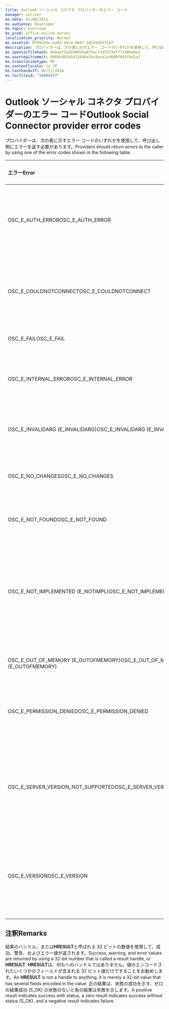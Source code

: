 ```yaml
---
title: Outlook ソーシャル コネクタ プロバイダーのエラー コード
manager: soliver
ms.date: 03/09/2015
ms.audience: Developer
ms.topic: overview
ms.prod: office-online-server
localization_priority: Normal
ms.assetid: 0799243e-ba92-44c4-b687-182e50b57cb7
description: プロバイダーは、次の表に示すエラー コードのいずれかを使用して、呼び出し側にエラーを返す必要があります。
ms.openlocfilehash: 9e9abfda5930926a873ac37d3372eff7100be8a3
ms.sourcegitcommit: 9d60cd82b5413446e5bc8ace2cd689f683fb41a7
ms.translationtype: MT
ms.contentlocale: ja-JP
ms.lasthandoff: 06/11/2018
ms.locfileid: "19804457"
---
```

# <a name="outlook-social-connector-provider-error-codes"></a><span data-ttu-id="cd769-103">Outlook ソーシャル コネクタ プロバイダーのエラー コード</span><span class="sxs-lookup"><span data-stu-id="cd769-103">Outlook Social Connector provider error codes</span></span>

<span data-ttu-id="cd769-104">プロバイダーは、次の表に示すエラー コードのいずれかを使用して、呼び出し側にエラーを返す必要があります。</span><span class="sxs-lookup"><span data-stu-id="cd769-104">Providers should return errors to the caller by using one of the error codes shown in the following table.</span></span> 
  
|<span data-ttu-id="cd769-105">**エラー**</span><span class="sxs-lookup"><span data-stu-id="cd769-105">**Error**</span></span>|<span data-ttu-id="cd769-106">**エラー コード (16 進数)**</span><span class="sxs-lookup"><span data-stu-id="cd769-106">**Error code (hexadecimal)**</span></span>|<span data-ttu-id="cd769-107">**説明**</span><span class="sxs-lookup"><span data-stu-id="cd769-107">**Description**</span></span>|
|:-----|:-----|:-----|
|<span data-ttu-id="cd769-108">OSC_E_AUTH_ERROR</span><span class="sxs-lookup"><span data-stu-id="cd769-108">OSC_E_AUTH_ERROR</span></span>  <br/> |<span data-ttu-id="cd769-109">0x80041404</span><span class="sxs-lookup"><span data-stu-id="cd769-109">0x80041404</span></span>  <br/> |<span data-ttu-id="cd769-110">ソーシャル ネットワーク サイトのネットワークで認証に失敗しました。</span><span class="sxs-lookup"><span data-stu-id="cd769-110">Authentication failed on the network of the social network site.</span></span>  <br/> |
|<span data-ttu-id="cd769-111">OSC_E_COULDNOTCONNECT</span><span class="sxs-lookup"><span data-stu-id="cd769-111">OSC_E_COULDNOTCONNECT</span></span>  <br/> |<span data-ttu-id="cd769-112">0x80041402</span><span class="sxs-lookup"><span data-stu-id="cd769-112">0x80041402</span></span>  <br/> |<span data-ttu-id="cd769-113">ソーシャル ネットワーク サイトへの接続には接続は有効ではありません。</span><span class="sxs-lookup"><span data-stu-id="cd769-113">No connection is available to connect to the social network site.</span></span>  <br/> |
|<span data-ttu-id="cd769-114">OSC_E_FAIL</span><span class="sxs-lookup"><span data-stu-id="cd769-114">OSC_E_FAIL</span></span>  <br/> |<span data-ttu-id="cd769-115">0x80004005</span><span class="sxs-lookup"><span data-stu-id="cd769-115">0x80004005</span></span>  <br/> |<span data-ttu-id="cd769-116">一般障害エラーです。</span><span class="sxs-lookup"><span data-stu-id="cd769-116">General failure error.</span></span>  <br/> |
|<span data-ttu-id="cd769-117">OSC_E_INTERNAL_ERROR</span><span class="sxs-lookup"><span data-stu-id="cd769-117">OSC_E_INTERNAL_ERROR</span></span>  <br/> |<span data-ttu-id="cd769-118">0x80041400</span><span class="sxs-lookup"><span data-stu-id="cd769-118">0x80041400</span></span>  <br/> |<span data-ttu-id="cd769-119">無効な操作のために内部エラーが発生しました。</span><span class="sxs-lookup"><span data-stu-id="cd769-119">An internal error occurred because of an invalid operation.</span></span>  <br/> |
|<span data-ttu-id="cd769-120">OSC_E_INVALIDARG (E_INVALIDARG)</span><span class="sxs-lookup"><span data-stu-id="cd769-120">OSC_E_INVALIDARG (E_INVALIDARG)</span></span>  <br/> |<span data-ttu-id="cd769-121">0x80070057</span><span class="sxs-lookup"><span data-stu-id="cd769-121">0x80070057</span></span>  <br/> |<span data-ttu-id="cd769-122">関数に無効な引数が渡されました。</span><span class="sxs-lookup"><span data-stu-id="cd769-122">An invalid argument was passed to a function.</span></span>  <br/> |
|<span data-ttu-id="cd769-123">OSC_E_NO_CHANGES</span><span class="sxs-lookup"><span data-stu-id="cd769-123">OSC_E_NO_CHANGES</span></span>  <br/> |<span data-ttu-id="cd769-124">0x80041406</span><span class="sxs-lookup"><span data-stu-id="cd769-124">0x80041406</span></span>  <br/> |<span data-ttu-id="cd769-125">前回の同期以降の変更は起こりません。</span><span class="sxs-lookup"><span data-stu-id="cd769-125">No changes have occurred since the last synchronization.</span></span>  <br/> |
|<span data-ttu-id="cd769-126">OSC_E_NOT_FOUND</span><span class="sxs-lookup"><span data-stu-id="cd769-126">OSC_E_NOT_FOUND</span></span>  <br/> |<span data-ttu-id="cd769-127">0x80041405</span><span class="sxs-lookup"><span data-stu-id="cd769-127">0x80041405</span></span>  <br/> |<span data-ttu-id="cd769-128">リソースが見つかりませんでした。</span><span class="sxs-lookup"><span data-stu-id="cd769-128">A resource cannot be found.</span></span>  <br/> |
|<span data-ttu-id="cd769-129">OSC_E_NOT_IMPLEMENTED (E_NOTIMPL)</span><span class="sxs-lookup"><span data-stu-id="cd769-129">OSC_E_NOT_IMPLEMENTED (E_NOTIMPL)</span></span>  <br/> |<span data-ttu-id="cd769-130">0x80004001</span><span class="sxs-lookup"><span data-stu-id="cd769-130">0x80004001</span></span>  <br/> |<span data-ttu-id="cd769-131">ソーシャル ネットワーク サイトへの要求は有効ですが、ソーシャル ネットワーク サイトでは実装されていません。</span><span class="sxs-lookup"><span data-stu-id="cd769-131">The request to the social network site is valid but has not been implemented by the social network site.</span></span>  <br/> |
|<span data-ttu-id="cd769-132">OSC_E_OUT_OF_MEMORY (E_OUTOFMEMORY)</span><span class="sxs-lookup"><span data-stu-id="cd769-132">OSC_E_OUT_OF_MEMORY (E_OUTOFMEMORY)</span></span>  <br/> |<span data-ttu-id="cd769-133">0x8007000E</span><span class="sxs-lookup"><span data-stu-id="cd769-133">0x8007000E</span></span>  <br/> |<span data-ttu-id="cd769-134">メモリ不足のエラーが発生しました。</span><span class="sxs-lookup"><span data-stu-id="cd769-134">An out-of-memory error occurred.</span></span>  <br/> |
|<span data-ttu-id="cd769-135">OSC_E_PERMISSION_DENIED</span><span class="sxs-lookup"><span data-stu-id="cd769-135">OSC_E_PERMISSION_DENIED</span></span>  <br/> |<span data-ttu-id="cd769-136">0x80041403</span><span class="sxs-lookup"><span data-stu-id="cd769-136">0x80041403</span></span>  <br/> |<span data-ttu-id="cd769-137">OSC プロバイダーには、リソースのアクセス許可が拒否されました。</span><span class="sxs-lookup"><span data-stu-id="cd769-137">The OSC provider denied permission for the resource.</span></span>  <br/> |
|<span data-ttu-id="cd769-138">OSC_E_SERVER_VERSION_NOT_SUPPORTED</span><span class="sxs-lookup"><span data-stu-id="cd769-138">OSC_E_SERVER_VERSION_NOT_SUPPORTED</span></span>  <br/> |<span data-ttu-id="cd769-139">0x80041406</span><span class="sxs-lookup"><span data-stu-id="cd769-139">0x80041406</span></span>  <br/> |<span data-ttu-id="cd769-140">ソーシャル ネットワークのアカウントを構成するサーバーのバージョンはサポートされていません。</span><span class="sxs-lookup"><span data-stu-id="cd769-140">The version of the server to configure the social network account is not supported.</span></span>  <br/> |
|<span data-ttu-id="cd769-141">OSC_E_VERSION</span><span class="sxs-lookup"><span data-stu-id="cd769-141">OSC_E_VERSION</span></span>  <br/> |<span data-ttu-id="cd769-142">0x80041401</span><span class="sxs-lookup"><span data-stu-id="cd769-142">0x80041401</span></span>  <br/> |<span data-ttu-id="cd769-143">プロバイダーは、このバージョンの OSC プロバイダーの拡張機能をサポートしていません。</span><span class="sxs-lookup"><span data-stu-id="cd769-143">The provider does not support this version of OSC provider extensibility.</span></span>  <br/> |
   
## <a name="remarks"></a><span data-ttu-id="cd769-144">注釈</span><span class="sxs-lookup"><span data-stu-id="cd769-144">Remarks</span></span>

<span data-ttu-id="cd769-145">結果のハンドル、または**HRESULT**と呼ばれる 32 ビットの数値を使用して、成功、警告、およびエラー値が返されます。</span><span class="sxs-lookup"><span data-stu-id="cd769-145">Success, warning, and error values are returned by using a 32-bit number that is called a result handle, or **HRESULT**.</span></span> <span data-ttu-id="cd769-146">**HRESULT**は、何もへのハンドルではありません。値のエンコードされたいくつかのフィールドが含まれる 32 ビット値だけですることをお勧めします。</span><span class="sxs-lookup"><span data-stu-id="cd769-146">An **HRESULT** is not a handle to anything; it is merely a 32-bit value that has several fields encoded in the value.</span></span> <span data-ttu-id="cd769-147">正の結果は、状態の成功を示す、ゼロの結果成功 (S_OK) の状態のないと負の結果は失敗を示します。</span><span class="sxs-lookup"><span data-stu-id="cd769-147">A positive result indicates success with status, a zero result indicates success without status (S_OK), and a negative result indicates failure.</span></span> 
  

